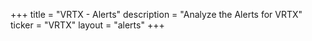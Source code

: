 +++
title = "VRTX - Alerts"
description = "Analyze the Alerts for VRTX"
ticker = "VRTX"
layout = "alerts"
+++

